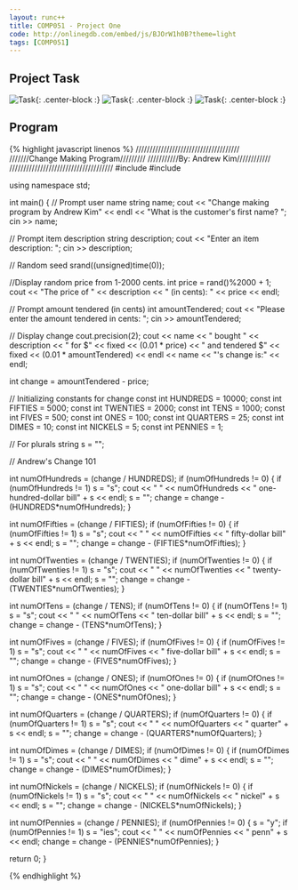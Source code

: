```yaml
---
layout: runc++
title: COMP051 - Project One
code: http://onlinegdb.com/embed/js/BJOrW1h0B?theme=light
tags: [COMP051]
---
```


## Project Task

![Task](http://andrewjkim.me/college/COMP051/PROJECT_ONE/1.jpg){: .center-block :}
![Task](http://andrewjkim.me/college/COMP051/PROJECT_ONE/2.jpg){: .center-block :}
![Task](http://andrewjkim.me/college/COMP051/PROJECT_ONE/3.jpg){: .center-block :}

## Program

{% highlight javascript linenos %}
/////////////////////////////////////
///////Change Making Program/////////
///////////By: Andrew Kim////////////
/////////////////////////////////////
#include <iostream>
#include <string>

using namespace std;

int main()
{
  // Prompt user name
  string name;
  cout << "Change making program by Andrew Kim" << endl
        << "What is the customer's first name? ";
  cin >> name;
  
  // Prompt item description
  string description;
  cout << "Enter an item description: ";
  cin >> description;
 
  // Random seed
  srand((unsigned)time(0));
  
  //Display random price from 1-2000 cents.
  int price = rand()%2000 + 1;
  cout << "The price of " << description << " (in cents): " << price << endl;
  
  // Prompt amount tendered (in cents)
  int amountTendered;
  cout << "Please enter the amount tendered in cents: ";
  cin >> amountTendered;
  
  // Display change
  cout.precision(2);
  cout << name << " bought " << description << " for $" << fixed << (0.01 * price) << " and tendered $" 
  << fixed << (0.01 * amountTendered) << endl
  << name << "'s change is:" << endl;
  
  int change = amountTendered - price;
  
  // Initializing constants for change
  const int HUNDREDS = 10000;
  const int FIFTIES = 5000;
  const int TWENTIES = 2000;
  const int TENS = 1000;
  const int FIVES = 500;
  const int ONES = 100;
  const int QUARTERS = 25;
  const int DIMES = 10;
  const int NICKELS = 5;
  const int PENNIES = 1;
  
  // For plurals
  string s = "";
  
  // Andrew's Change 101
  
  int numOfHundreds = (change / HUNDREDS);
  if (numOfHundreds != 0) {
      if (numOfHundreds != 1)
        s = "s";
      cout << "         " << numOfHundreds << " one-hundred-dollar bill" + s << endl;
      s = "";
      change = change - (HUNDREDS*numOfHundreds);
  }
  
  int numOfFifties = (change / FIFTIES);
  if (numOfFifties != 0) {
      if (numOfFifties != 1)
        s = "s";
      cout << "         " << numOfFifties << " fifty-dollar bill" + s << endl;
      s = "";
      change = change - (FIFTIES*numOfFifties);
  }
  
  int numOfTwenties = (change / TWENTIES);
  if (numOfTwenties != 0) {
      if (numOfTwenties != 1)
        s = "s";
      cout << "         " << numOfTwenties << " twenty-dollar bill" + s << endl;
      s = "";
      change = change - (TWENTIES*numOfTwenties);
  }
  
  int numOfTens = (change / TENS);
  if (numOfTens != 0) {
      if (numOfTens != 1)
        s = "s";
      cout << "         " << numOfTens << " ten-dollar bill" + s << endl;
      s = "";
      change = change - (TENS*numOfTens);
  }
  
  int numOfFives = (change / FIVES);
  if (numOfFives != 0) {
      if (numOfFives != 1)
        s = "s";
      cout << "         " << numOfFives << " five-dollar bill" + s << endl;
      s = "";
      change = change - (FIVES*numOfFives);
  }
  
  int numOfOnes = (change / ONES);
  if (numOfOnes != 0) {
      if (numOfOnes != 1)
        s = "s";
      cout << "         " << numOfOnes << " one-dollar bill" + s << endl;
      s = "";
      change = change - (ONES*numOfOnes);
  }
  
  int numOfQuarters = (change / QUARTERS);
  if (numOfQuarters != 0) {
      if (numOfQuarters != 1)
        s = "s";
      cout << "         " << numOfQuarters << " quarter" + s << endl;
      s = "";
      change = change - (QUARTERS*numOfQuarters);
  }
  
  int numOfDimes = (change / DIMES);
  if (numOfDimes != 0) {
      if (numOfDimes != 1)
        s = "s";
      cout << "         " << numOfDimes << " dime" + s << endl;
      s = "";
      change = change - (DIMES*numOfDimes);
  }
  
  int numOfNickels = (change / NICKELS);
  if (numOfNickels != 0) {
      if (numOfNickels != 1)
        s = "s";
      cout << "         " << numOfNickels << " nickel" + s << endl;
      s = "";
      change = change - (NICKELS*numOfNickels);
  }
  
  int numOfPennies = (change / PENNIES);
  if (numOfPennies != 0) {
      s = "y";
      if (numOfPennies != 1)
        s = "ies";
      cout << "         " << numOfPennies << " penn" + s << endl;
      change = change - (PENNIES*numOfPennies);
  }
  
  return 0;
}

{% endhighlight %}
